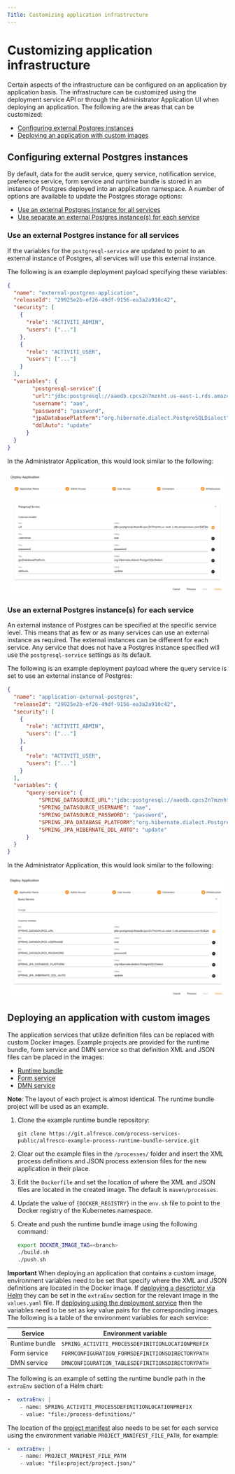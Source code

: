 ```yaml
---
Title: Customizing application infrastructure
---
```


# Customizing application infrastructure
Certain aspects of the infrastructure can be configured on an application by application basis. The infrastructure can be customized using the deployment service API or through the Administrator Application UI when deploying an application. The following are the areas that can be customized: 

* [Configuring external Postgres instances](#configuring-external-postgres-instances)
* [Deploying an application with custom images](#deploying-an-application-with-custom-images)

## Configuring external Postgres instances
By default, data for the audit service, query service, notification service, preference service, form service and runtime bundle is stored in an instance of Postgres deployed into an application namespace. A number of options are available to update the Postgres storage options: 

* [Use an external Postgres instance for all services](#use-an-external-postgres-instance-for-all-services)
* [Use separate an external Postgres instance(s) for each service](#use-an-external-postgres-instance(s)-for-each-service)

### Use an external Postgres instance for all services
If the variables for the `postgresql-service` are updated to point to an external instance of Postgres, all services will use this external instance. 

The following is an example deployment payload specifying these variables:

```json
{
  "name": "external-postgres-application",
  "releaseId": "29925e2b-ef26-49df-9156-ea3a2a910c42",
  "security": [
    {
      "role": "ACTIVITI_ADMIN",
      "users": ["..."]
    },
    {
      "role": "ACTIVITI_USER",
      "users": ["..."]
    }
  ],
  "variables": {
	    "postgresql-service":{
        "url":"jdbc:postgresql://aaedb.cpcs2n7mznht.us-east-1.rds.amazonaws.com:5432/aaedb",
        "username": "aae",
        "password": "password",
        "jpaDatabasePlatform":"org.hibernate.dialect.PostgreSQLDialect",
        "ddlAuto": "update"
      }
  }
}
```

In the Administrator Application, this would look similar to the following: 

![Example external Postgres deployment variables](../../images/deploy-postgres-external.png)

### Use an external Postgres instance(s) for each service
An external instance of Postgres can be specified at the specific service level. This means that as few or as many services can use an external instance as required. The external instances can be different for each service. Any service that does not have a Postgres instance specified will use the `postgresql-service` settings as its default. 

The following is an example deployment payload where the query service is set to use an external instance of Postgres: 

```json
{
  "name": "application-external-postgres",
  "releaseId": "29925e2b-ef26-49df-9156-ea3a2a910c42",
  "security": [
    {
      "role": "ACTIVITI_ADMIN",
      "users": ["..."]
    },
    {
      "role": "ACTIVITI_USER",
      "users": ["..."]
    }
  ],
  "variables": {
	  "query-service": {
		  "SPRING_DATASOURCE_URL":"jdbc:postgresql://aaedb.cpcs2n7mznht.us-east-1.rds.amazonaws.com:5432/aaedb",
		  "SPRING_DATASOURCE_USERNAME": "aae",
		  "SPRING_DATASOURCE_PASSWORD": "password",
		  "SPRING_JPA_DATABASE_PLATFORM":"org.hibernate.dialect.PostgreSQLDialect",
		  "SPRING_JPA_HIBERNATE_DDL_AUTO": "update"
	  }
  }
}
```

In the Administrator Application, this would look similar to the following:

![Example external Postgres deployment variables for the query service](../../images/deploy-postgres-query.png)

## Deploying an application with custom images
The application services that utilize definition files can be replaced with custom Docker images. Example projects are provided for the runtime bundle, form service and DMN service so that definition XML and JSON files can be placed in the images:

* [Runtime bundle](https://git.alfresco.com/process-services-public/alfresco-example-process-runtime-bundle-service/)
* [Form service](https://git.alfresco.com/process-services-public/alfresco-example-forms-service)
* [DMN service](https://git.alfresco.com/process-services-public/alfresco-example-dmn-service)

**Note**: The layout of each project is almost identical. The runtime bundle project will be used as an example.

1. Clone the example runtime bundle repository:

	```
	git clone https://git.alfresco.com/process-services-public/alfresco-example-process-runtime-bundle-service.git
	```

2. Clear out the example files in the `/processes/` folder and insert the XML process definitions and JSON process extension files for the new application in their place. 

3. Edit the `Dockerfile` and set the location of where the XML and JSON files are located in the created image. The default is `maven/processes`.

4. Update the value of `{DOCKER_REGISTRY}` in the `env.sh` file to point to the Docker registry of the Kubernetes namespace. 

5. Create and push the runtime bundle image using the following command: 

	```bash
	export DOCKER_IMAGE_TAG=<branch>
	./build.sh
	./push.sh
	```

**Important** When deploying an application that contains a custom image, environment variables need to be set that specify where the XML and JSON definitions are located in the Docker image. If [deploying a descriptor via Helm](../deploy/README.md#deploying-a-deployment-descriptor-via-helm) they can be set in the `extraEnv` section for the relevant image in the `values.yaml` file. If [deploying using the deployment service](#deployment-steps) then the variables need to be set as key value pairs for the corresponding images. The following is a table of the environment variables for each service:

| Service | Environment variable | 
| ------- | -------------------- |
| Runtime bundle |  `SPRING_ACTIVITI_PROCESSDEFINITIONLOCATIONPREFIX` |
| Form service | `FORMCONFIGURATION_FORMSDEFINITIONSDIRECTORYPATH` | 
| DMN service | `DMNCONFIGURATION_TABLESDEFINITIONSDIRECTORYPATH` |

The following is an example of setting the runtime bundle path in the `extraEnv` section of a Helm chart:

```yaml
-  extraEnv: |
	- name: SPRING_ACTIVITI_PROCESSDEFINITIONLOCATIONPREFIX
	- value: "file:/process-definitions/"
```

The location of the [project manifest](../../modeling/projects.md#files) also needs to be set for each service using the environment variable `PROJECT_MANIFEST_FILE_PATH`, for example: 

```yaml
-  extraEnv: |
	- name: PROJECT_MANIFEST_FILE_PATH
	- value: "file:project/project.json/"
```
